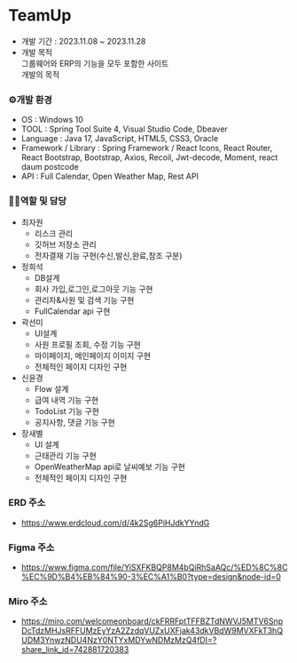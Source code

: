 # TeamUp

- 개발 기간 : 2023.11.08 ~ 2023.11.28
- 개발 목적  <br>그룹웨어와 ERP의 기능을 모두 포함한 사이트<br> 개발의 목적

### ⚙개발 환경

- OS : Windows 10
- TOOL : Spring Tool Suite 4, Visual Studio Code, Dbeaver
- Language : Java 17, JavaScript, HTML5, CSS3, Oracle
- Framework / Library : Spring Framework / React Icons, React Router, React Bootstrap, Bootstrap, Axios, Recoil, Jwt-decode, Moment, react daum postcode
- API : Full Calendar, Open Weather Map, Rest API

### 🙋‍♀️역할 및 담당

- 최자원
  - 리스크 관리
  - 깃허브 저장소 관리
  - 전자결재 기능 구현(수신,발신,완료,참조 구분)
- 정희석
  - DB설계
  - 회사 가입,로그인,로그아웃 기능 구현
  - 관리자&사원 및 검색 기능 구현
  - FullCalendar api 구현
- 곽선미
  - UI설계
  - 사원 프로필 조회, 수정 기능 구현
  - 마이페이지, 메인페이지 이미지 구현
  - 전체적인 페이지 디자인 구현
- 신윤경
  - Flow 설계
  - 급여 내역 기능 구현
  - TodoList 기능 구현
  - 공지사항, 댓글 기능 구현
- 장새별
  - UI 설계
  - 근태관리 기능 구현
  - OpenWeatherMap api로 날씨예보 기능 구현
  - 전체적인 페이지 디자인 구현

### ERD 주소

- <https://www.erdcloud.com/d/4k2Sg6PiHJdkYYndG>

### Figma 주소

- <https://www.figma.com/file/YiSXFKBQP8M4bQiRhSaAQc/%ED%8C%8C%EC%9D%B4%EB%84%90-3%EC%A1%B0?type=design&node-id=0>

### Miro 주소

- <https://miro.com/welcomeonboard/ckFRRFptTFFBZTdNWVJ5MTV6SnpDcTdzMHJsRFFUMzEyYzA2ZzdqVUZxUXFjak43dkVBdW9MVXFkT3hQUDM3YnwzNDU4NzY0NTYxMDYwNDMzMzQ4fDI=?share_link_id=742881720383>
